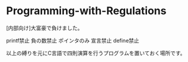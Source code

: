 # Programming-with-Regulations
[内部向け]大富豪で負けました。

printf禁止
負の数禁止
ポインタのみ
宣言禁止
define禁止

以上の縛りを元にC言語で四則演算を行うプログラムを置いておく場所です。

